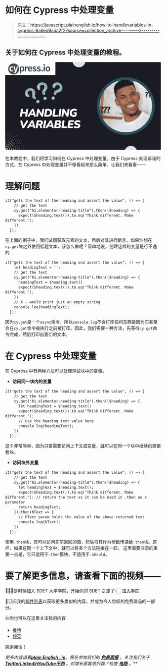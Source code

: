 # 如何在 Cypress 中处理变量

> 原文：<https://javascript.plainenglish.io/how-to-handlevariables-in-cypress-8a6ed9a5a2f2?source=collection_archive---------2----------------------->

## 关于如何在 Cypress 中处理变量的教程。

![](img/56e1e73dabd4b0c2b81fffa2bfc74222.png)

在本教程中，我们将学习如何在 Cypress 中处理变量。由于 Cypress 处理承诺的方式，在 Cypress 中处理变量并不像看起来那么简单。让我们来看看——

# 理解问题

```
it("gets the text of the heading and assert the value", () => {
    // get the text
    cy.get("h1.elementor-heading-title").then(($heading) => {
      expect($heading.text()).to.eq("Think different. Make different.");
    })
  });
```

在上面的例子中，我们试图获取元素的文本，然后对其进行断言。如果你想在`cy.get`块之外使用标题文本，该怎么做呢？简单地说，创建这样的变量是行不通的

```
it("gets the text of the heading and assert the value", () => {
    let headingText = '';
    // get the text
    cy.get("h1.elementor-heading-title").then(($heading) => {
      headingText = $heading.text()
      expect($heading.text()).to.eq("Think different. Make different.");
    })
    // X - would print just an empty string
    console.log(headingText); 
  });
```

因为`cy.get`是一个`async`命令，所以`console.log`不会打印任何东西是因为它甚至会在`cy.get`命令被执行之前被打印。因此，我们需要一种方法，先等待`cy.get`命令完成，然后打印出我们的文本。

# 在 Cypress 中处理变量

在 Cypress 中有两种方法可以处理测试块中的变量。

*   **访问同一块内的变量**

```
it("gets the text of the heading and assert the value", () => {
    // get the text
    cy.get("h1.elementor-heading-title").then(($heading) => {
      let headingText = $heading.text()
      expect($heading.text()).to.eq("Think different. Make different.");
      // Use the heading text value here
      console.log(headingText);   
    })
  });
```

这个非常简单，因为只要需要访问上下文或变量，就可以在同一个块中继续创建嵌套块。

*   **访问块外变量**

```
it("gets the text of the heading and assert the value", () => {
    // get the text
    cy.get("h1.elementor-heading-title").then(($heading) => {
      let headingText = $heading.text();
      expect($heading.text()).to.eq("Think different. Make different."); // return the text so it can be used in .then as a parameter
      return headingText; 
    }).then(hText => {
      // hText param holds the value of the above returned text
      console.log(hText);
    })
  });
```

使用`.then`块，您可以访问先前返回的值，然后将其作为参数传递给`.then`块。这样，如果在同一个上下文中，就可以将多个方法链接在一起。
这里需要注意的重要一点是，它只适用于`.then`模块，不适用于`.should`。

# 要了解更多信息，请查看下面的视频——

👩🏻‍💻是时候加入 SDET 大学学院，开始你的 SDET 之旅了👇🏻
[加入学院](https://bit.ly/3Vcqv69)

📧订阅我的[邮件列表](https://automationbro.com/mailing-list)以获取更多类似的内容，并成为令人惊叹的免费赠品的一部分。

👍你也可以在这里关注我的内容

*   [推特](https://twitter.com/automationbro)
*   [领英](https://www.linkedin.com/company/automation-bro)

感谢阅读！

*更多内容请看*[***plain English . io***](https://plainenglish.io/)*。报名参加我们的* [***免费周报***](http://newsletter.plainenglish.io/) *。关注我们关于*[***Twitter***](https://twitter.com/inPlainEngHQ)[***LinkedIn***](https://www.linkedin.com/company/inplainenglish/)*[***YouTube***](https://www.youtube.com/channel/UCtipWUghju290NWcn8jhyAw)*[***不和***](https://discord.gg/GtDtUAvyhW) *。对增长黑客感兴趣？检查* [***电路***](https://circuit.ooo/) *。***